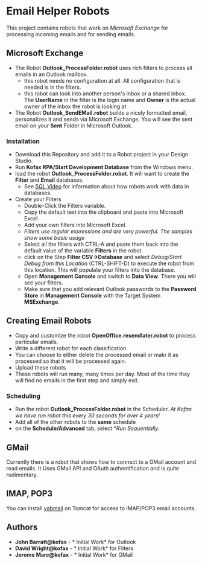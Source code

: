 # Email Helper Robots
This project contains robots that work on *Microsoft Exchange* for processing incoming emails and for sending emails.

## Microsoft Exchange
* The Robot **Outlook_ProcessFolder.robot** uses rich filters to process all emails in an Outlook mailbox.
  * this robot needs no configuration at all. All configuration that is needed is in the filters.
  * this robot can look into another person's inbox or a shared inbox. The **UserName** in the filter is the login name and **Owner** is the actual owner of the inbox the robot is looking at
* The Robot **Outlook_SendEMail.robot** builds a nicely formatted email, personalizes it and sends via Microsoft Exchange. You will see the sent email on your **Sent** Folder in Microsoft Outlook.

### Installation
* Download this Repository and add it to a Robot project in your Design Studio.
* Run **Kofax RPA/Start Development Database** from the Windows menu. 
* load the robot **Outlook_ProcessFolder.robot**. It will want to create the **Filter** and **Email** databases.
  * See [SQL Video](https://www.dropbox.com/s/2k2as07yinjijps/Kapow%20-%20Data%20In%20Sql.mp4?dl=0) for information about how robots work with data in databases.
* Create your Filters
  * Double-Click the Filters variable.
  * Copy the default text into the clipboard and paste into Microsoft Excel
  * Add your own filters into Microsoft Excel.
  * *Filters use regular expressions and are very powerful. The samples show some basic usage*
  * Select all the filters with CTRL-A and paste them back into the default value of the variable **Filters** in the robot.
  * click on the Step **Filter CSV->Database** and select *Debug/Start Debug from this Location* (CTRL-SHIFT-D) to execute the robot from this location. This will populate your filters into the database.
  * Open **Management Console** and switch to **Data View**. There you will see your filters.
  * Make sure that you add relevant Outlook passwords to the **Password Store** in **Management Console** with the Target System **MSExchange**.
## Creating Email Robots
* Copy and customize the robot **OpenOffice.resendlater.robot** to process particular emails.
* Write a different robot for each classification
* You can choose to either delete the processed email or makr it as processed so that it will be processed again.
* Upload these robots
* These robots will run many, many times per day. Most of the time they will find no emails in the first step and simply exit.

### Scheduling
 * Run the robot **Outlook_ProcessFolder.robot** in the Scheduler. *At Kofax we have run robot this every 30 seconds for over 4 years!*
 * Add all of the other robots to the **same** schedule
 * on the **Schedule/Advanced** tab, select **Run Sequentially*.
 
## GMail
Currently there is a robot that shows how to connect to a GMail account and read emails. It Uses GMail API and OAuth authentification and is quite rudimentary.

## IMAP, POP3
You can install [yabmail](http://yawebmail.sourceforge.net/overview.html) on Tomcat for access to IMAP/POP3 email accounts.

## Authors

* **John Barratt@kofax** - * Initial Work* for Outlook
* **David Wright@kofax** - * Initial Work* for Filters
* **Jerome Marc@kofax** - * Initial Work* for GMail
